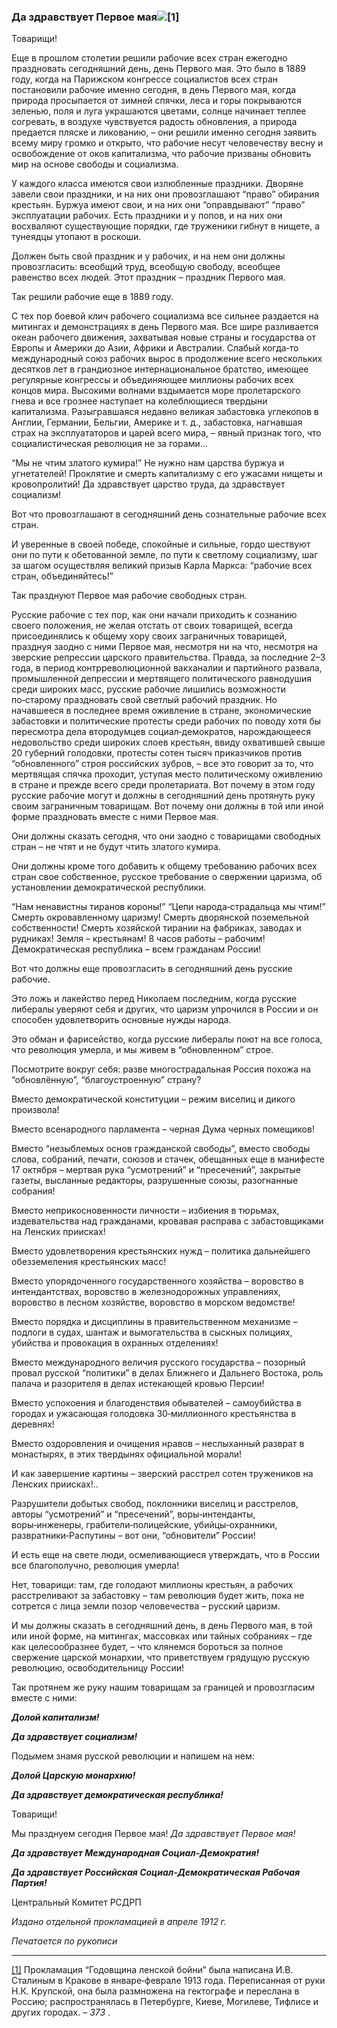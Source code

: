 ### Да здравствует Первое мая![**[1]**](#_ftn1)

Товарищи!

Еще в прошлом столетии решили рабочие всех стран ежегодно праздновать сегодняшний день, день Первого мая. Это было в 1889 году, когда на Парижском конгрессе социалистов всех стран постановили рабочие именно сегодня, в день Первого мая, когда природа просыпается от зимней спячки, леса и горы покрываются зеленью, поля и луга украшаются цветами, солнце начинает теплее согревать, в воздухе чувствуется радость обновления, а природа предается пляске и ликованию, – они решили именно сегодня заявить всему миру громко и открыто, что рабочие несут человечеству весну и освобождение от оков капитализма, что рабочие призваны обновить мир на основе свободы и социализма.

У каждого класса имеются свои излюбленные праздники. Дворяне завели свои праздники, и на них они провозглашают “право” обирания крестьян. Буржуа имеют свои, и на них они “оправдывают” “право” эксплуатации рабочих. Есть праздники и у попов, и на них они восхваляют существующие порядки, где труженики гибнут в нищете, а тунеядцы утопают в роскоши.

Должен быть свой праздник и у рабочих, и на нем они должны провозгласить: всеобщий труд, всеобщую свободу, всеобщее равенство всех людей. Этот праздник – праздник Первого мая.

Так решили рабочие еще в 1889 году.

С тех пор боевой клич рабочего социализма все сильнее раздается на митингах и демонстрациях в день Первого мая. Все шире разливается океан рабочего движения, захватывая новые страны и государства от Европы и Америки до Азии, Африки и Австралии. Слабый когда‑то международный союз рабочих вырос в продолжение всего нескольких десятков лет в грандиозное интернациональное братство, имеющее регулярные конгрессы и объединяющее миллионы рабочих всех концов мира. Высокими волнами вздымается море пролетарского гнева и все грознее наступает на колеблющиеся твердыни капитализма. Разыгравшаяся недавно великая забастовка углекопов в Англии, Германии, Бельгии, Америке и т. д., забастовка, нагнавшая страх на эксплуататоров и царей всего мира, – явный признак того, что социалистическая революция не за горами…

“Мы не чтим златого кумира!” Не нужно нам царства буржуа и угнетателей! Проклятие и смерть капитализму с его ужасами нищеты и кровопролитий! Да здравствует царство труда, да здравствует социализм!

Вот что провозглашают в сегодняшний день сознательные рабочие всех стран.

И уверенные в своей победе, спокойные и сильные, гордо шествуют они по пути к обетованной земле, по пути к светлому социализму, шаг за шагом осуществляя великий призыв Карла Маркса: “рабочие всех стран, объединяйтесь!”

Так празднуют Первое мая рабочие свободных стран.

Русские рабочие с тех пор, как они начали приходить к сознанию своего положения, не желая отстать от своих товарищей, всегда присоединялись к общему хору своих заграничных товарищей, празднуя заодно с ними Первое мая, несмотря ни на что, несмотря на зверские репрессии царского правительства. Правда, за последние 2–3 года, в период контрреволюционной вакханалии и партийного развала, промышленной депрессии и мертвящего политического равнодушия среди широких масс, русские рабочие лишились возможности по‑старому праздновать свой светлый рабочий праздник. Но начавшееся в последнее время оживление в стране, экономические забастовки и политические протесты среди рабочих по поводу хотя бы пересмотра дела втородумцев социал‑демократов, нарождающееся недовольство среди широких слоев крестьян, ввиду охватившей свыше 20 губерний голодовки, протесты сотен тысяч приказчиков против “обновленного” строя российских зубров, – все это говорит за то, что мертвящая спячка проходит, уступая место политическому оживлению в стране и прежде всего среди пролетариата. Вот почему в этом году русские рабочие могут и должны в сегодняшний день протянуть руку своим заграничным товарищам. Вот почему они должны в той или иной форме праздновать вместе с ними Первое мая.

Они должны сказать сегодня, что они заодно с товарищами свободных стран – не чтят и не будут чтить златого кумира.

Они должны кроме того добавить к общему требованию рабочих всех стран свое собственное, русское требование о свержении царизма, об установлении демократической республики.

“Нам ненавистны тиранов короны!” “Цепи народа‑страдальца мы чтим!” Смерть окровавленному царизму! Смерть дворянской поземельной собственности! Смерть хозяйской тирании на фабриках, заводах и рудниках! Земля – крестьянам! 8 часов работы – рабочим! Демократическая республика – всем гражданам России!

Вот что должны еще провозгласить в сегодняшний день русские рабочие.

Это ложь и лакейство перед Николаем последним, когда русские либералы уверяют себя и других, что царизм упрочился в России и он способен удовлетворить основные нужды народа.

Это обман и фарисейство, когда русские либералы поют на все голоса, что революция умерла, и мы живем в “обновленном” строе.

Посмотрите вокруг себя: разве многострадальная Россия похожа на “обновлённую”, “благоустроенную” страну?

Вместо демократической конституции – режим виселиц и дикого произвола!

Вместо всенародного парламента – черная Дума черных помещиков!

Вместо “незыблемых основ гражданской свободы”, вместо свободы слова, собраний, печати, союзов и стачек, обещанных еще в манифесте 17 октября – мертвая рука “усмотрений” и “пресечений”, закрытые газеты, высланные редакторы, разрушенные союзы, разогнанные собрания!

Вместо неприкосновенности личности – избиения в тюрьмах, издевательства над гражданами, кровавая расправа с забастовщиками на Ленских приисках!

Вместо удовлетворения крестьянских нужд – политика дальнейшего обезземеления крестьянских масс!

Вместо упорядоченного государственного хозяйства – воровство в интендантствах, воровство в железнодорожных управлениях, воровство в лесном хозяйстве, воровство в морском ведомстве!

Вместо порядка и дисциплины в правительственном механизме – подлоги в судах, шантаж и вымогательства в сыскных полициях, убийства и провокация в охранных отделениях!

Вместо международного величия русского государства – позорный провал русской “политики” в делах Ближнего и Дальнего Востока, роль палача и разорителя в делах истекающей кровью Персии!

Вместо успокоения и благоденствия обывателей – самоубийства в городах и ужасающая голодовка 30‑миллионного крестьянства в деревнях!

Вместо оздоровления и очищения нравов – неслыханный разврат в монастырях, в этих твердынях официальной морали!

И как завершение картины – зверский расстрел сотен тружеников на Ленских приисках!..

Разрушители добытых свобод, поклонники виселиц и расстрелов, авторы “усмотрений” и “пресечений”, воры‑интенданты, воры‑инженеры, грабители‑полицейские, убийцы‑охранники, развратники‑Распутины – вот они, “обновители” России!

И есть еще на свете люди, осмеливающиеся утверждать, что в России все благополучно, революция умерла!

Нет, товарищи: там, где голодают миллионы крестьян, а рабочих расстреливают за забастовку – там революция будет жить, пока не сотрется с лица земли позор человечества – русский царизм.

И мы должны сказать в сегодняшний день, в день Первого мая, в той или иной форме, на митингах, массовках или тайных собраниях – где как целесообразнее будет, – что клянемся бороться за полное свержение царской монархии, что приветствуем грядущую русскую революцию, освободительницу России!

Так протянем же руку нашим товарищам за границей и провозгласим вместе с ними:

**_Долой капитализм!_**  

**_Да здравствует социализм!_**  

Подымем знамя русской революции и напишем на нем:

**_Долой Царскую монархию!_**  

**_Да здравствует демократическая республика!_**  

Товарищи!

Мы празднуем сегодня Первое мая! _Да здравствует Первое мая!_

**_Да здравствует Международная Социал‑Демократия!_**  

**_Да здравствует Российская Социал‑Демократическая Рабочая Партия!_**  

Центральный Комитет РСДРП

_Издано отдельной прокламацией в апреле 1912 г._

_Печатается по рукописи_

  

---

[[1]](#_ftnref1) Прокламация “Годовщина ленской бойни” была написана И.В. Сталиным в Кракове в январе‑феврале 1913 года. Переписанная от руки Н.К. Крупской, она была размножена на гектографе и переслана в Россию; распространялась в Петербурге, Киеве, Могилеве, Тифлисе и других городах. – _373_ .
